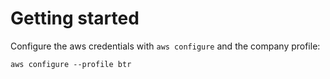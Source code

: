 # Getting started

Configure the aws credentials with `aws configure` and the company profile:

`aws configure --profile btr`